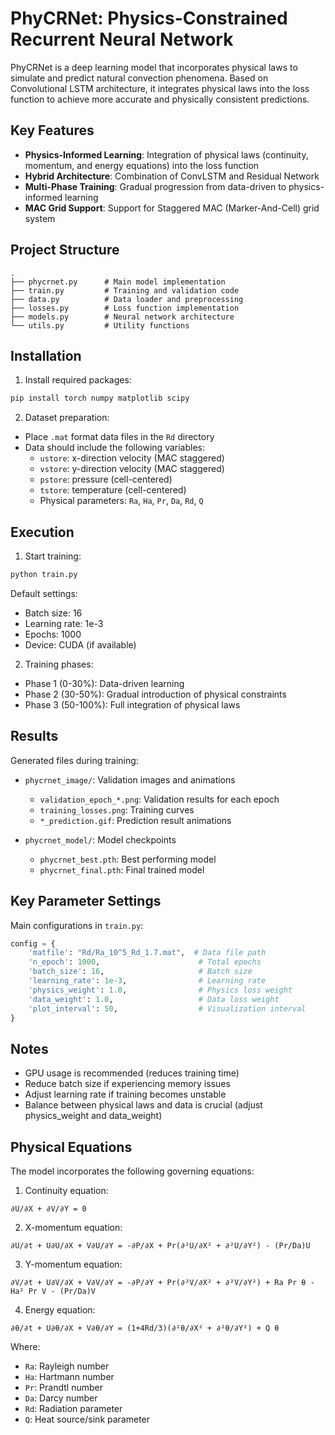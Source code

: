 # PhyCRNet: Physics-Constrained Recurrent Neural Network

PhyCRNet is a deep learning model that incorporates physical laws to simulate and predict natural convection phenomena. Based on Convolutional LSTM architecture, it integrates physical laws into the loss function to achieve more accurate and physically consistent predictions.

## Key Features

- **Physics-Informed Learning**: Integration of physical laws (continuity, momentum, and energy equations) into the loss function
- **Hybrid Architecture**: Combination of ConvLSTM and Residual Network
- **Multi-Phase Training**: Gradual progression from data-driven to physics-informed learning
- **MAC Grid Support**: Support for Staggered MAC (Marker-And-Cell) grid system

## Project Structure

```
.
├── phycrnet.py      # Main model implementation
├── train.py         # Training and validation code
├── data.py          # Data loader and preprocessing
├── losses.py        # Loss function implementation
├── models.py        # Neural network architecture
└── utils.py         # Utility functions
```

## Installation

1. Install required packages:
```bash
pip install torch numpy matplotlib scipy
```

2. Dataset preparation:
- Place `.mat` format data files in the `Rd` directory
- Data should include the following variables:
  - `ustore`: x-direction velocity (MAC staggered)
  - `vstore`: y-direction velocity (MAC staggered)
  - `pstore`: pressure (cell-centered)
  - `tstore`: temperature (cell-centered)
  - Physical parameters: `Ra`, `Ha`, `Pr`, `Da`, `Rd`, `Q`

## Execution

1. Start training:
```bash
python train.py
```

Default settings:
- Batch size: 16
- Learning rate: 1e-3
- Epochs: 1000
- Device: CUDA (if available)

2. Training phases:
- Phase 1 (0-30%): Data-driven learning
- Phase 2 (30-50%): Gradual introduction of physical constraints
- Phase 3 (50-100%): Full integration of physical laws

## Results

Generated files during training:
- `phycrnet_image/`: Validation images and animations
  - `validation_epoch_*.png`: Validation results for each epoch
  - `training_losses.png`: Training curves
  - `*_prediction.gif`: Prediction result animations

- `phycrnet_model/`: Model checkpoints
  - `phycrnet_best.pth`: Best performing model
  - `phycrnet_final.pth`: Final trained model

## Key Parameter Settings

Main configurations in `train.py`:
```python
config = {
    'matfile': "Rd/Ra_10^5_Rd_1.7.mat",  # Data file path
    'n_epoch': 1000,                      # Total epochs
    'batch_size': 16,                     # Batch size
    'learning_rate': 1e-3,                # Learning rate
    'physics_weight': 1.0,                # Physics loss weight
    'data_weight': 1.0,                   # Data loss weight
    'plot_interval': 50,                  # Visualization interval
}
```

## Notes

- GPU usage is recommended (reduces training time)
- Reduce batch size if experiencing memory issues
- Adjust learning rate if training becomes unstable
- Balance between physical laws and data is crucial (adjust physics_weight and data_weight)

## Physical Equations

The model incorporates the following governing equations:

1. Continuity equation:
```
∂U/∂X + ∂V/∂Y = 0
```

2. X-momentum equation:
```
∂U/∂t + U∂U/∂X + V∂U/∂Y = -∂P/∂X + Pr(∂²U/∂X² + ∂²U/∂Y²) - (Pr/Da)U
```

3. Y-momentum equation:
```
∂V/∂t + U∂V/∂X + V∂V/∂Y = -∂P/∂Y + Pr(∂²V/∂X² + ∂²V/∂Y²) + Ra Pr θ - Ha² Pr V - (Pr/Da)V
```

4. Energy equation:
```
∂θ/∂t + U∂θ/∂X + V∂θ/∂Y = (1+4Rd/3)(∂²θ/∂X² + ∂²θ/∂Y²) + Q θ
```

Where:
- `Ra`: Rayleigh number
- `Ha`: Hartmann number
- `Pr`: Prandtl number
- `Da`: Darcy number
- `Rd`: Radiation parameter
- `Q`: Heat source/sink parameter 